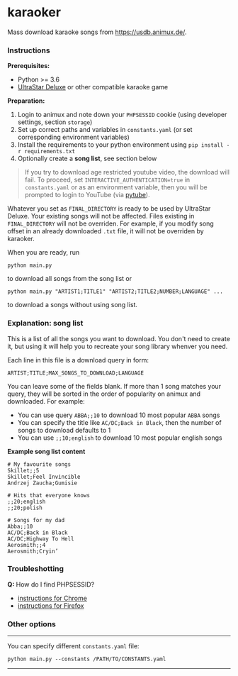 # karaoker

Mass download karaoke songs from https://usdb.animux.de/.

### Instructions

**Prerequisites:**
* Python >= 3.6
* [UltraStar Deluxe](https://github.com/UltraStar-Deluxe/USDX) or other compatible karaoke game

**Preparation:**

1. Login to animux and note down your `PHPSESSID` cookie (using developer settings, section `storage`)
2. Set up correct paths and variables in `constants.yaml` (or set corresponding environment variables)
3. Install the requirements to your python environment using `pip install -r requirements.txt`
4. Optionally create a **song list**, see section below

> If you try to download age restricted youtube video, the download will fail.
> To proceed, set `INTERACTIVE_AUTHENTICATION=true` in `constants.yaml` or as an environment variable,
> then you will be prompted to login to YouTube (via [pytube](https://github.com/pytube/pytube)).

Whatever you set as `FINAL_DIRECTORY` is ready to be used by UltraStar Deluxe.
Your existing songs will not be affected. Files existing in `FINAL_DIRECTORY` will not be overriden.
For example, if you modify song offset in an already downloaded `.txt` file, it will not be overriden by karaoker.

When you are ready, run

```
python main.py
```

to download all songs from the song list or 

```
python main.py "ARTIST1;TITLE1" "ARTIST2;TITLE2;NUMBER;LANGUAGE" ...
```
to download a songs without using song list.

### Explanation: song list

This is a list of all the songs you want to download.
You don't need to create it, but using it will help you to recreate your song library whenver you need.

Each line in this file is a download query in form:

```
ARTIST;TITLE;MAX_SONGS_TO_DOWNLOAD;LANGUAGE
```

You can leave some of the fields blank.
If more than 1 song matches your query, they will be sorted in the order of popularity on animux and downloaded.
For example:

* You can use query `ABBA;;10` to download 10 most popular `ABBA` songs
* You can specify the title like `AC/DC;Back in Black`, then the number of songs to download defaults to 1
* You can use `;;10;english` to download 10 most popular english songs

**Example song list content**

```
# My favourite songs
Skillet;;5
Skillet;Feel Invincible
Andrzej Zaucha;Gumisie

# Hits that everyone knows
;;20;english
;;20;polish

# Songs for my dad
Abba;;10
AC/DC;Back in Black
AC/DC;Highway To Hell
Aerosmith;;4
Aerosmith;Cryin’
```

### Troubleshotting

**Q:** How do I find PHPSESSID?
* [instructions for Chrome](https://www.cookieserve.com/knowledge-base/website-cookies/how-do-i-check-cookies-in-chrome/)
* [instructions for Firefox](https://www.cookieserve.com/knowledge-base/website-cookies/how-do-i-check-cookies-in-firefox/)

### Other options
---

You can specify different `constants.yaml` file:

```
python main.py --constants /PATH/TO/CONSTANTS.yaml
```

---

